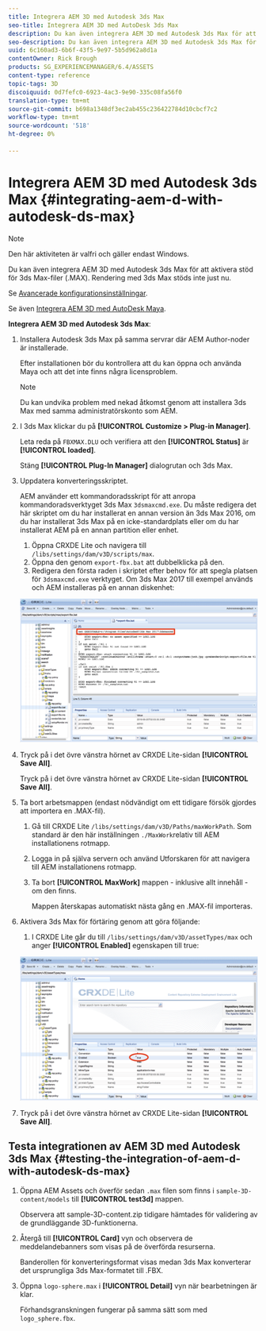 ```yaml
---
title: Integrera AEM 3D med Autodesk 3ds Max
seo-title: Integrera AEM 3D med AutoDesk 3ds Max
description: Du kan även integrera AEM 3D med Autodesk 3ds Max för att aktivera stöd för 3ds Max-filer (.MAX). Rendering med 3ds Max stöds inte just nu.
seo-description: Du kan även integrera AEM 3D med Autodesk 3ds Max för att aktivera stöd för 3ds Max-filer (.MAX). Rendering med 3ds Max stöds inte just nu.
uuid: 6c160ad3-6b6f-43f5-9e97-5b5d962a8d1a
contentOwner: Rick Brough
products: SG_EXPERIENCEMANAGER/6.4/ASSETS
content-type: reference
topic-tags: 3D
discoiquuid: 0d7fefc0-6923-4ac3-9e90-335c08fa56f0
translation-type: tm+mt
source-git-commit: b698a1348df3ec2ab455c236422784d10cbcf7c2
workflow-type: tm+mt
source-wordcount: '518'
ht-degree: 0%

---
```



# Integrera AEM 3D med Autodesk 3ds Max {#integrating-aem-d-with-autodesk-ds-max}

>[!NOTE]
>
>Den här aktiviteten är valfri och gäller endast Windows.

Du kan även integrera AEM 3D med Autodesk 3ds Max för att aktivera stöd för 3ds Max-filer (.MAX). Rendering med 3ds Max stöds inte just nu.

Se [Avancerade konfigurationsinställningar](advanced-config-3d.md).

Se även [Integrera AEM 3D med AutoDesk Maya](integrate-maya-with-3d.md).

**Integrera AEM 3D med Autodesk 3ds Max**:

1. Installera Autodesk 3ds Max på samma servrar där AEM Author-noder är installerade.

   Efter installationen bör du kontrollera att du kan öppna och använda Maya och att det inte finns några licensproblem.

   >[!NOTE]
   >
   >Du kan undvika problem med nekad åtkomst genom att installera 3ds Max med samma administratörskonto som AEM.

1. I 3ds Max klickar du på **[!UICONTROL Customize > Plug-in Manager]**.

   Leta reda på `FBXMAX.DLU` och verifiera att den **[!UICONTROL Status]** är **[!UICONTROL loaded]**.

   Stäng **[!UICONTROL Plug-In Manager]** dialogrutan och 3ds Max.

1. Uppdatera konverteringsskriptet.

   AEM använder ett kommandoradsskript för att anropa kommandoradsverktyget 3ds Max `3dsmaxcmd.exe`. Du måste redigera det här skriptet om du har installerat en annan version än 3ds Max 2016, om du har installerat 3ds Max på en icke-standardplats eller om du har installerat AEM på en annan partition eller enhet.

   1. Öppna CRXDE Lite och navigera till `/libs/settings/dam/v3D/scripts/max`.
   1. Öppna den genom `export-fbx.bat` att dubbelklicka på den.
   1. Redigera den första raden i skriptet efter behov för att spegla platsen för `3dsmaxcmd.exe` verktyget. Om 3ds Max 2017 till exempel används och AEM installeras på en annan diskenhet:

   ![image2018-6-22_13-35-8](assets/image2018-6-22_13-35-8.png)

1. Tryck på i det övre vänstra hörnet av CRXDE Lite-sidan **[!UICONTROL Save All]**.

   Tryck på i det övre vänstra hörnet av CRXDE Lite-sidan **[!UICONTROL Save All]**.

1. Ta bort arbetsmappen (endast nödvändigt om ett tidigare försök gjordes att importera en .MAX-fil).

   1. Gå till CRXDE Lite `/libs/settings/dam/v3D/Paths/maxWorkPath`. Som standard är den här inställningen `./MaxWork`relativ till AEM installationens rotmapp.
   1. Logga in på själva servern och använd Utforskaren för att navigera till AEM installationens rotmapp.
   1. Ta bort **[!UICONTROL MaxWork]** mappen - inklusive allt innehåll - om den finns.

      Mappen återskapas automatiskt nästa gång en .MAX-fil importeras.

1. Aktivera 3ds Max för förtäring genom att göra följande:

   1. I CRXDE Lite går du till `/libs/settings/dam/v3D/assetTypes/max` och anger **[!UICONTROL Enabled]** egenskapen till true:

   ![image2018-6-22_13-50-50](assets/image2018-6-22_13-50-50.png)

1. Tryck på i det övre vänstra hörnet av CRXDE Lite-sidan **[!UICONTROL Save All]**.

## Testa integrationen av AEM 3D med Autodesk 3ds Max {#testing-the-integration-of-aem-d-with-autodesk-ds-max}

1. Öppna AEM Assets och överför sedan `.max` filen som finns i `sample-3D-content/models` till **[!UICONTROL test3d]** mappen.

   Observera att sample-3D-content.zip tidigare hämtades för validering av de grundläggande 3D-funktionerna.

1. Återgå till **[!UICONTROL Card]** vyn och observera de meddelandebanners som visas på de överförda resurserna.

   Banderollen för konverteringsformat visas medan 3ds Max konverterar det ursprungliga 3ds Max-formatet till .FBX.

1. Öppna `logo-sphere.max` i **[!UICONTROL Detail]** vyn när bearbetningen är klar.

   Förhandsgranskningen fungerar på samma sätt som med `logo_sphere.fbx`.

